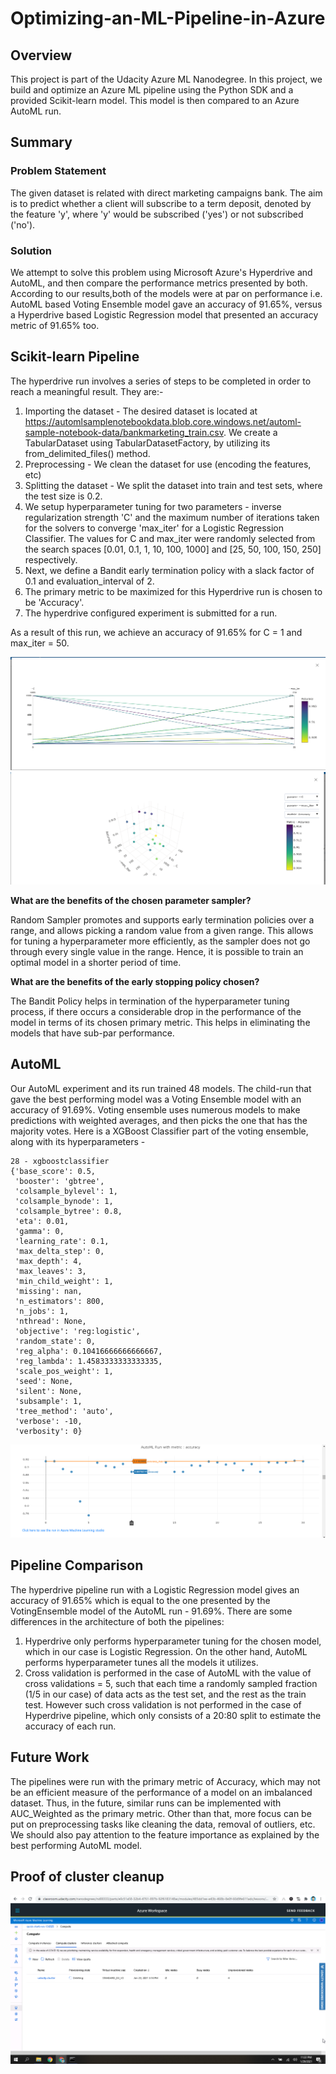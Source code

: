 # Optimizing-an-ML-Pipeline-in-Azure

## Overview

This project is part of the Udacity Azure ML Nanodegree. In this project, we build and optimize an Azure ML pipeline using the Python SDK and a provided Scikit-learn model. This model is then compared to an Azure AutoML run.

## Summary
### Problem Statement

The given dataset is related with direct marketing campaigns bank. The aim is to predict whether a client will subscribe to a term deposit, denoted by the feature 'y', where 'y' would be subscribed ('yes') or not subscribed ('no').

### Solution

We attempt to solve this problem using Microsoft Azure's Hyperdrive and AutoML, and then compare the performance metrics presented by both. According to our results,both of the models were at par on performance i.e. AutoML based Voting Ensemble model gave an accuracy of 91.65%, versus a Hyperdrive based Logistic Regression model that presented an accuracy metric of 91.65% too.

## Scikit-learn Pipeline

The hyperdrive run involves a series of steps to be completed in order to reach a meaningful result. They are:-
1. Importing the dataset - The desired dataset is located at https://automlsamplenotebookdata.blob.core.windows.net/automl-sample-notebook-data/bankmarketing_train.csv. We create a TabularDataset using TabularDatasetFactory, by utilizing its from_delimited_files() method.
2. Preprocessing - We clean the dataset for use (encoding the features, etc)
3. Splitting the dataset - We split the dataset into train and test sets, where the test size is 0.2.
4. We setup hyperparameter tuning for two parameters - inverse regularization strength 'C' and the maximum number of iterations taken for the solvers to converge 'max_iter' for a Logistic Regression Classifier. The values for C and max_iter were randomly selected from the search spaces [0.01, 0.1, 1, 10, 100, 1000] and [25, 50, 100, 150, 250] respectively.
5. Next, we define a Bandit early termination policy with a slack factor of 0.1 and evaluation_interval of 2.
6. The primary metric to be maximized for this Hyperdrive run is chosen to be 'Accuracy'.
7. The hyperdrive configured experiment is submitted for a run.

As a result of this run, we achieve an accuracy of 91.65% for C = 1 and max_iter = 50.

![Hyperdrive Run](images/Hyperdrive-1.png)![Hyperdrive Run](images/hyperdrive-2.png)

**What are the benefits of the chosen parameter sampler?**

Random Sampler promotes and supports early termination policies over a range, and allows picking a random value from a given range. This allows for tuning a hyperparameter more efficiently, as the sampler does not go through every single value in the range. Hence, it is possible to train an optimal model in a shorter period of time.

**What are the benefits of the early stopping policy chosen?**

The Bandit Policy helps in termination of the hyperparameter tuning process, if there occurs a considerable drop in the performance of the model in terms of its chosen primary metric. This helps in eliminating the models that have sub-par performance.

## AutoML

Our AutoML experiment and its run trained 48 models. The child-run that gave the best performing model was a Voting Ensemble model with an accuracy of 91.69%. Voting ensemble uses numerous models to make predictions with weighted averages, and then picks the one that has the majority votes.
Here is a XGBoost Classifier part of the voting ensemble, along with its hyperparameters - 
```
28 - xgboostclassifier
{'base_score': 0.5,
 'booster': 'gbtree',
 'colsample_bylevel': 1,
 'colsample_bynode': 1,
 'colsample_bytree': 0.8,
 'eta': 0.01,
 'gamma': 0,
 'learning_rate': 0.1,
 'max_delta_step': 0,
 'max_depth': 4,
 'max_leaves': 3,
 'min_child_weight': 1,
 'missing': nan,
 'n_estimators': 800,
 'n_jobs': 1,
 'nthread': None,
 'objective': 'reg:logistic',
 'random_state': 0,
 'reg_alpha': 0.10416666666666667,
 'reg_lambda': 1.4583333333333335,
 'scale_pos_weight': 1,
 'seed': None,
 'silent': None,
 'subsample': 1,
 'tree_method': 'auto',
 'verbose': -10,
 'verbosity': 0}
 ```
 
![AutoML Run](images/automl-accuracy.png)

## Pipeline Comparison
The hyperdrive pipeline run with a Logistic Regression model gives an accuracy of 91.65% which is equal to the one presented by the VotingEnsemble model of the AutoML run - 91.69%.
There are some differences in the architecture of both the pipelines:
1. Hyperdrive only performs hyperparameter tuning for the chosen model, which in our case is Logistic Regression. On the other hand, AutoML performs hyperparameter tunes all the models it utilizes.
2. Cross validation is performed in the case of AutoML with the value of cross validations = 5, such that each time a randomly sampled fraction (1/5 in our case) of data acts as the test set, and the rest as the train test. However such cross validation is not performed in the case of Hyperdrive pipeline, which only consists of a 20:80 split to estimate the accuracy of each run.

## Future Work
The pipelines were run with the primary metric of Accuracy, which may not be an efficient measure of the performance of a model on an imbalanced dataset. Thus, in the future,  similar runs can be implemented with AUC_Weighted as the primary metric. Other than that, more focus can be put on preprocessing tasks like cleaning the data, removal of outliers, etc. We should also pay attention to the feature importance as explained by the best performing AutoML model.

## Proof of cluster cleanup
![cluster cleanup](images/Proof-Of-Cluster-Cleanup.png)
